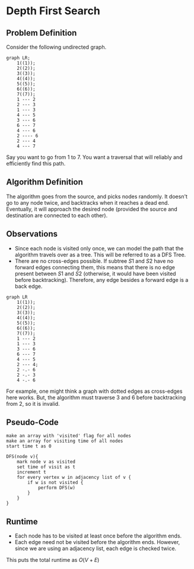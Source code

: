 # Depth First Search
## Problem Definition

Consider the following undirected graph.

```mermaid
graph LR;
	1((1));
	2((2));
	3((3));
	4((4));
	5((5));
	6((6));
	7((7));
	1 --- 2
	2 --- 3
	1 --- 3
	4 --- 5
	3 --- 6
	6 --- 7
	4 --- 6
	2 ---- 6
	2 --- 4
	4 --- 7
```
Say you want to go from $1$ to $7$. You want a traversal that will reliably and efficiently find this path.

## Algorithm Definition
The algorithm goes from the source, and picks nodes randomly. It doesn't go to any node twice, and backtracks when it reaches a dead end. Eventually, it will approach the desired node (provided the source and destination are connected to each other).

## Observations
* Since each node is visited only once, we can model the path that the algorithm travels over as a tree. This will be referred to as a DFS Tree.
* There are no cross-edges possible. If subtree $S1$ and $S2$ have no forward edges connecting them, this means that there is no edge present between $S1$ and $S2$ (otherwise, it would have been visited before backtracking). Therefore, any edge besides a forward edge is a back edge.

```mermaid
graph LR
	1((1));
	2((2));
	3((3));
	4((4));
	5((5));
	6((6));
	7((7));
	1 --- 2
	1 --- 3
	3 --- 6
	6 --- 7
	4 --- 5
	2 --- 4;
	2 -.- 6
	2 -.- 3
	4 -.- 6
```

For example, one might think a graph with dotted edges as cross-edges here works. But, the algorithm must traverse $3$ and $6$ before backtracking from $2$, so it is invalid.

## Pseudo-Code
```
make an array with 'visited' flag for all nodes
make an array for visiting time of all nodes
start time t as 0

DFS(node v){
	mark node v as visited
	set time of visit as t
	increment t
	for every vertex w in adjacency list of v {
		if w is not visited {
			perform DFS(w)
		}
	}
}
```

## Runtime
* Each node has to be visited at least once before the algorithm ends.
* Each edge need not be visited before the algorithm ends. However, since we are using an adjacency list, each edge is checked twice.

This puts the total runtime as $O(V + E)$


